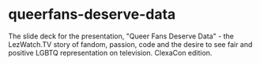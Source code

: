 # queerfans-deserve-data
The slide deck for the presentation, "Queer Fans Deserve Data" - the LezWatch.TV story of fandom, passion, code and the desire to see fair and positive LGBTQ representation on television. ClexaCon edition.

